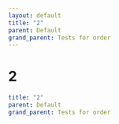```yaml
---
layout: default
title: "2"
parent: Default
grand_parent: Tests for order
---
```


# 2

```yaml
title: "2"
parent: Default
grand_parent: Tests for order
```
